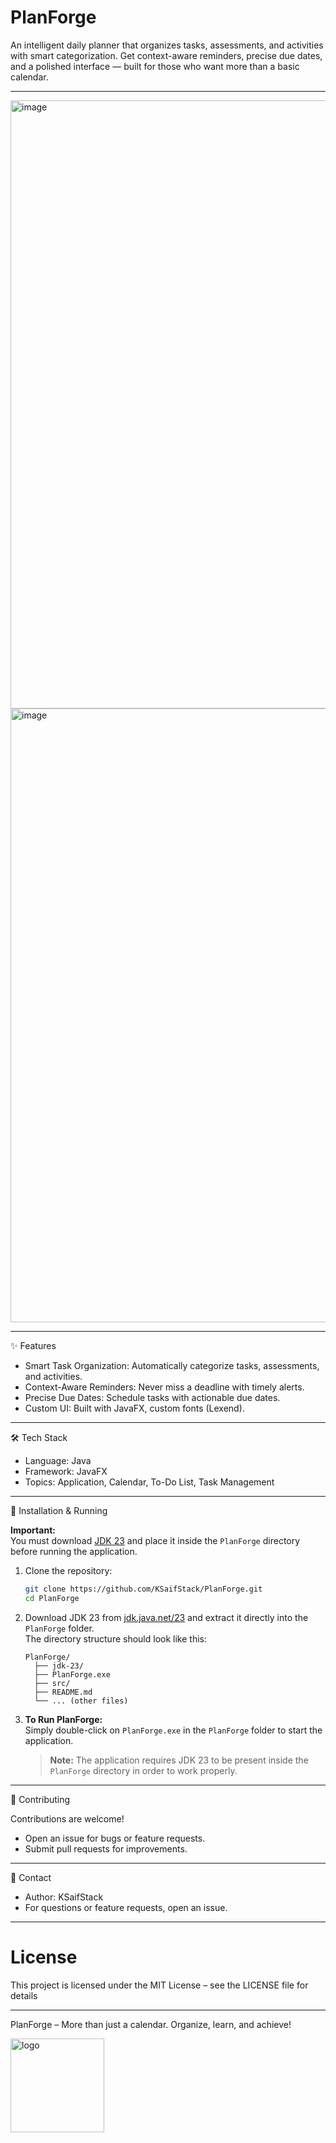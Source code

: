 
# PlanForge

An intelligent daily planner that organizes tasks, assessments, and activities with smart categorization. Get context-aware reminders, precise due dates, and a polished interface — built for those who want more than a basic calendar.

------------------------------------------------------------------------

<img width="1964" height="973" alt="image" src="https://github.com/user-attachments/assets/d73bbcc9-9399-465d-bf0e-c71067d3986d" />  
<img width="1964" height="982" alt="image" src="https://github.com/user-attachments/assets/1ffd4b5e-9b0e-4e6f-afe1-7795ec442fcb" />

------------------------------------------------------------------------

✨ Features

-   Smart Task Organization: Automatically categorize tasks, assessments, and activities.
-   Context-Aware Reminders: Never miss a deadline with timely alerts.
-   Precise Due Dates: Schedule tasks with actionable due dates.
-   Custom UI: Built with JavaFX, custom fonts (Lexend).
------------------------------------------------------------------------

🛠️ Tech Stack

-   Language: Java
-   Framework: JavaFX
-   Topics: Application, Calendar, To-Do List, Task Management

------------------------------------------------------------------------

🚀 Installation & Running

**Important:**  
You must download [JDK 23](https://jdk.java.net/23/) and place it inside the `PlanForge` directory before running the application.

1.  Clone the repository:

    ```sh
    git clone https://github.com/KSaifStack/PlanForge.git
    cd PlanForge
    ```

2.  Download JDK 23 from [jdk.java.net/23](https://jdk.java.net/23/) and extract it directly into the `PlanForge` folder.  
    The directory structure should look like this:
    ```
    PlanForge/
      ├── jdk-23/
      ├── PlanForge.exe
      ├── src/
      ├── README.md
      └── ... (other files)
    ```

3.  **To Run PlanForge:**  
    Simply double-click on `PlanForge.exe` in the `PlanForge` folder to start the application.

    > **Note:** The application requires JDK 23 to be present inside the `PlanForge` directory in order to work properly.
 

------------------------------------------------------------------------

🤝 Contributing

Contributions are welcome!
- Open an issue for bugs or feature requests.
- Submit pull requests for improvements.

------------------------------------------------------------------------

📧 Contact

-   Author: KSaifStack
-   For questions or feature requests, open an issue.

------------------------------------------------------------------------
# License
This project is licensed under the MIT License – see the LICENSE file for details

------------------------------------------------------------------------
PlanForge – More than just a calendar. Organize, learn, and achieve!

 <img width="150" height="150" alt="logo" src="https://github.com/user-attachments/assets/fe46aa5b-5b5b-4b19-9e03-2f0869f1bd2c" />

